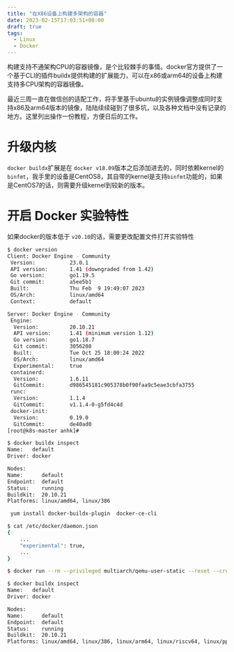 ```yaml
---
title: "在X86设备上构建多架构的容器"
date: 2023-02-15T17:03:51+08:00
draft: true
tags:
  - Linux
  - Docker
---
```


构建支持不通架构CPU的容器镜像，是个比较棘手的事情。docker官方提供了一个基于CLI的插件buildx提供构建的扩展能力，可以在x86或arm64的设备上构建支持多CPU架构的容器镜像。

<!--more-->

最近三周一直在做信创的适配工作，将手里基于ubuntu的实例镜像调整成同时支持x86及arm64版本的镜像，陆陆续续碰到了很多坑，以及各种文档中没有记录的地方。这里列出操作一份教程，方便日后的工作。


# 升级内核

`docker buildx`扩展是在 `docker v18.09`版本之后添加进去的，同时依赖kernel的`binfmt`，我手里的设备是CentOS8，其自带的kernel是支持`binfmt`功能的，如果是CentOS7的话，则需要升级kernel到较新的版本。

# 开启 Docker 实验特性

如果docker的版本低于 `v20.10`的话，需要更改配置文件打开实验特性


```bash
$ docker version
Client: Docker Engine - Community
 Version:           23.0.1
 API version:       1.41 (downgraded from 1.42)
 Go version:        go1.19.5
 Git commit:        a5ee5b1
 Built:             Thu Feb  9 19:49:07 2023
 OS/Arch:           linux/amd64
 Context:           default

Server: Docker Engine - Community
 Engine:
  Version:          20.10.21
  API version:      1.41 (minimum version 1.12)
  Go version:       go1.18.7
  Git commit:       3056208
  Built:            Tue Oct 25 18:00:24 2022
  OS/Arch:          linux/amd64
  Experimental:     true
 containerd:
  Version:          1.6.11
  GitCommit:        d986545181c905378b0f90faa9c5eae3cbfa3755
 runc:
  Version:          1.1.4
  GitCommit:        v1.1.4-0-g5fd4c4d
 docker-init:
  Version:          0.19.0
  GitCommit:        de40ad0
[root@k8s-master anhk]#
```
```bash
$ docker buildx inspect
Name:   default
Driver: docker

Nodes:
Name:      default
Endpoint:  default
Status:    running
Buildkit:  20.10.21
Platforms: linux/amd64, linux/386
```

```bash
 yum install docker-buildx-plugin  docker-ce-cli
```

```bash
$ cat /etc/docker/daemon.json
{
    ...
    "experimental": true,
    ...
}
```

```bash
$ docker run --rm --privileged multiarch/qemu-user-static --reset --credential yes  --persistent yes
```



```bash
$ docker buildx inspect
Name:   default
Driver: docker

Nodes:
Name:      default
Endpoint:  default
Status:    running
Buildkit:  20.10.21
Platforms: linux/amd64, linux/386, linux/arm64, linux/riscv64, linux/ppc64le, linux/s390x, linux/arm/v7, linux/arm/v6
```

